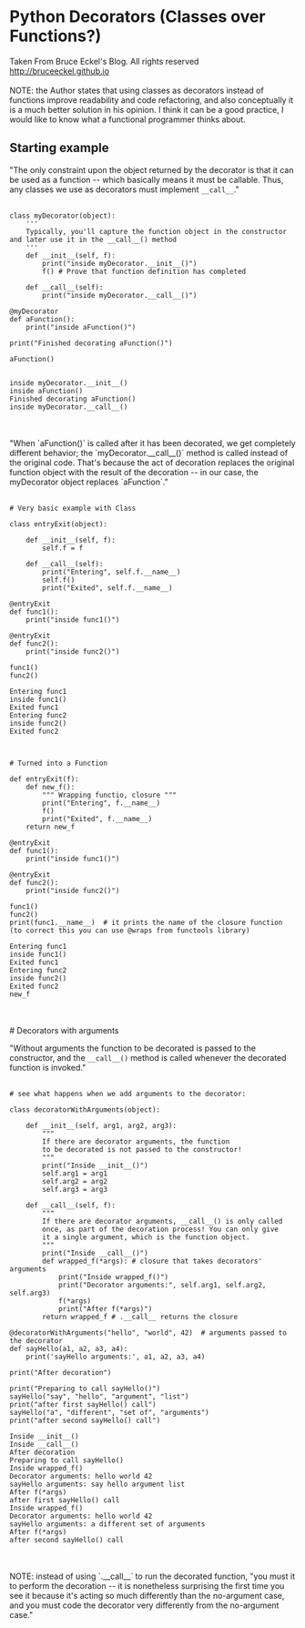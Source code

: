 <!-- 
.. title: Markdown TEST
.. slug: markdown-test
.. date: 2015-07-21 20:19:22 UTC+02:00
.. tags: Python, Functional, Decorators
.. category: 
.. link: 
.. description: 
.. type: text
-->

# Python Decorators (Classes over Functions?)
 Taken From Bruce Eckel's Blog. 
 All rights reserved http://bruceeckel.github.io
<br/>
<br/>
NOTE: the Author states that using classes as decorators instead of functions improve readability and code refactoring, and also conceptually it is a much better solution in his opinion. I think it can be a good practice, I would like to know what a functional programmer thinks about.
<br/>
## Starting example
"The only constraint upon the object returned by the decorator is that it can be used as a function -- which basically means it must be callable. Thus, any classes we use as decorators must implement `__call__`."
<br/>
<br/>


    class myDecorator(object):
        '''
        Typically, you'll capture the function object in the constructor and later use it in the __call__() method
        '''
        def __init__(self, f):
            print("inside myDecorator.__init__()")
            f() # Prove that function definition has completed
    
        def __call__(self):
            print("inside myDecorator.__call__()")
    
    @myDecorator
    def aFunction():
        print("inside aFunction()")
    
    print("Finished decorating aFunction()")
    
    aFunction()
    

    inside myDecorator.__init__()
    inside aFunction()
    Finished decorating aFunction()
    inside myDecorator.__call__()
    

<br/>
<br/>
"When `aFunction()` is called after it has been decorated, we get completely different behavior; the `myDecorator.__call__()` method is called instead of the original code. That's because the act of decoration replaces the original function object with the result of the decoration -- in our case, the myDecorator object replaces `aFunction`."
<br/>
<br/>


    # Very basic example with Class
    
    class entryExit(object):
    
        def __init__(self, f):
            self.f = f
    
        def __call__(self):
            print("Entering", self.f.__name__)
            self.f()
            print("Exited", self.f.__name__)
    
    @entryExit
    def func1():
        print("inside func1()")
    
    @entryExit
    def func2():
        print("inside func2()")
    
    func1()
    func2()

    Entering func1
    inside func1()
    Exited func1
    Entering func2
    inside func2()
    Exited func2
    


    # Turned into a Function
    
    def entryExit(f):
        def new_f(): 
            """ Wrapping functio, closure """
            print("Entering", f.__name__)
            f()
            print("Exited", f.__name__)
        return new_f
    
    @entryExit
    def func1():
        print("inside func1()")
    
    @entryExit
    def func2():
        print("inside func2()")
        
    func1()
    func2()
    print(func1.__name__)  # it prints the name of the closure function (to correct this you can use @wraps from functools library)

    Entering func1
    inside func1()
    Exited func1
    Entering func2
    inside func2()
    Exited func2
    new_f
    

<br/>
<br/>
# Decorators with arguments

"Without arguments the function to be decorated is passed to the constructor, and the `__call__()` method is called whenever the decorated function is invoked."
<br/>
<br/>


    # see what happens when we add arguments to the decorator:
    
    class decoratorWithArguments(object):
    
        def __init__(self, arg1, arg2, arg3):
            """
            If there are decorator arguments, the function
            to be decorated is not passed to the constructor!
            """
            print("Inside __init__()")
            self.arg1 = arg1
            self.arg2 = arg2
            self.arg3 = arg3
    
        def __call__(self, f):
            """
            If there are decorator arguments, __call__() is only called
            once, as part of the decoration process! You can only give
            it a single argument, which is the function object.
            """
            print("Inside __call__()")
            def wrapped_f(*args): # closure that takes decorators' arguments
                print("Inside wrapped_f()")
                print("Decorator arguments:", self.arg1, self.arg2, self.arg3)
                f(*args)
                print("After f(*args)")
            return wrapped_f # .__call__ returns the closure
    
    @decoratorWithArguments("hello", "world", 42)  # arguments passed to the decorator
    def sayHello(a1, a2, a3, a4):
        print('sayHello arguments:', a1, a2, a3, a4)
    
    print("After decoration")
    
    print("Preparing to call sayHello()")
    sayHello("say", "hello", "argument", "list")
    print("after first sayHello() call")
    sayHello("a", "different", "set of", "arguments")
    print("after second sayHello() call")

    Inside __init__()
    Inside __call__()
    After decoration
    Preparing to call sayHello()
    Inside wrapped_f()
    Decorator arguments: hello world 42
    sayHello arguments: say hello argument list
    After f(*args)
    after first sayHello() call
    Inside wrapped_f()
    Decorator arguments: hello world 42
    sayHello arguments: a different set of arguments
    After f(*args)
    after second sayHello() call
    

<br/>
<br/>
NOTE: instead of using `.__call__` to run the decorated function, "you must it to perform the decoration -- it is nonetheless surprising the first time you see it because it's acting so much differently than the no-argument case, and you must code the decorator very differently from the no-argument case."
<br/>
<br/>


    
